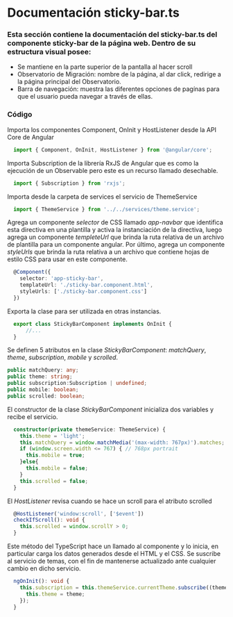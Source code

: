 # Documentación sticky-bar.ts

### Esta sección contiene la documentación del sticky-bar.ts del componente sticky-bar de la página web. Dentro de su estructura visual posee: 
* Se mantiene en la parte superior de la pantalla al hacer scroll
* Observatorio de Migración: nombre de la página, al dar click, redirige a la página principal del Observatorio.
* Barra de navegación: muestra las diferentes opciones de pagínas para que el usuario pueda navegar a través de ellas.

### Código

Importa los componentes Component, OnInit y HostListener desde la API Core de Angular
``` ts
  import { Component, OnInit, HostListener } from '@angular/core';
``` 
Importa Subscription de la librería RxJS de Angular que es como la ejecución de un Observable pero este es un recurso llamado desechable.
```  ts
  import { Subscription } from 'rxjs';
```
Importa desde la carpeta de services el servicio de ThemeService
``` ts
  import { ThemeService } from '../../services/theme.service';
``` 

Agrega un componente *selector* de CSS llamado *app-navbar* que identifica esta directiva en una plantilla y activa la instanciación de la directiva, luego agrega un componente *templeteUrl* que brinda la ruta relativa de un archivo de plantilla para un componente angular. Por último, agrega un componente *styleUrls* que brinda la ruta relativa a un archivo que contiene hojas de estilo CSS para usar en este componente.
``` ts
  @Component({
    selector: 'app-sticky-bar',
    templateUrl: './sticky-bar.component.html',
    styleUrls: ['./sticky-bar.component.css']
  })
``` 

Exporta la clase para ser utilizada en otras instancias.
``` ts
  export class StickyBarComponent implements OnInit {
      //...
  }
``` 

Se definen 5 atributos en la clase *StickyBarComponent*: *matchQuery*, *theme*, *subscription*, *mobile* y *scrolled*. 
``` ts
public matchQuery: any;
public theme: string;
public subscription:Subscription | undefined;
public mobile: boolean;
public scrolled: boolean;
``` 

El constructor de la clase *StickyBarComponent* inicializa dos variables y recibe el servicio.
``` ts
  constructor(private themeService: ThemeService) {
    this.theme = 'light';
    this.matchQuery = window.matchMedia('(max-width: 767px)').matches;
    if (window.screen.width <= 767) { // 768px portrait
      this.mobile = true;
    }else{
      this.mobile = false;
    }
    this.scrolled = false;
  }
``` 

El *HostListener* revisa cuando se hace un scroll para el atributo scrolled
``` ts
  @HostListener('window:scroll', ['$event'])
  checkIfScroll(): void {
    this.scrolled = window.scrollY > 0;
  }
```


 Este método del TypeScript hace un llamado al componente y lo inicia, en particular carga los datos generados desde el HTML y el CSS. Se suscribe al servicio de temas, con el fin de mantenerse actualizado ante cualquier cambio en dicho servicio. 
``` ts
  ngOnInit(): void {
    this.subscription = this.themeService.currentTheme.subscribe((theme) => {
      this.theme = theme;
    });
  }
``` 
